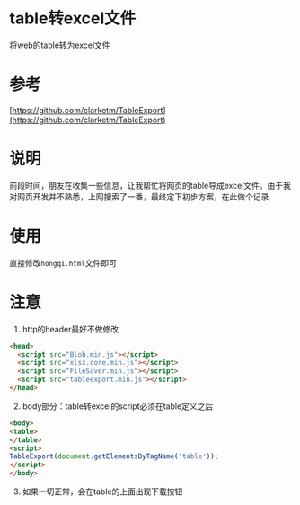 # table转excel文件
将web的table转为excel文件

# 参考
[https://github.com/clarketm/TableExport](https://github.com/clarketm/TableExport)

# 说明
前段时间，朋友在收集一些信息，让我帮忙将网页的table导成excel文件。由于我对网页开发并不熟悉，上网搜索了一番，最终定下初步方案，在此做个记录

# 使用
直接修改`hongqi.html`文件即可

# 注意
1. http的header最好不做修改
```html
<head>
  <script src="Blob.min.js"></script>
  <script src="xlsx.core.min.js"></script>
  <script src="FileSaver.min.js"></script>
  <script src="tableexport.min.js"></script>
</head>
```
2. body部分：table转excel的script必须在table定义之后
```html
<body>
<table>
</table>
<script>
TableExport(document.getElementsByTagName('table'));
</script>
</body>
```
3. 如果一切正常，会在table的上面出现下载按钮

